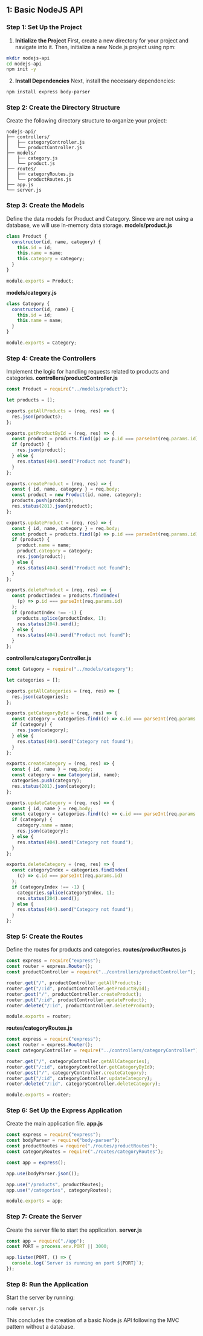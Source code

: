 ## 1: Basic NodeJS API

### Step 1: Set Up the Project

1. **Initialize the Project**
   First, create a new directory for your project and navigate into it. Then, initialize a new Node.js project using npm:

```bash
mkdir nodejs-api
cd nodejs-api
npm init -y
```

2. **Install Dependencies**
   Next, install the necessary dependencies:

```bash
npm install express body-parser
```

### Step 2: Create the Directory Structure

Create the following directory structure to organize your project:

```Copy code
nodejs-api/
├── controllers/
│   ├── categoryController.js
│   └── productController.js
├── models/
│   ├── category.js
│   └── product.js
├── routes/
│   ├── categoryRoutes.js
│   └── productRoutes.js
├── app.js
└── server.js
```

### Step 3: Create the Models

Define the data models for Product and Category. Since we are not using a database, we will use in-memory data storage.
**models/product.js**

```javascript
class Product {
  constructor(id, name, category) {
    this.id = id;
    this.name = name;
    this.category = category;
  }
}

module.exports = Product;
```

**models/category.js**

```javascript
class Category {
  constructor(id, name) {
    this.id = id;
    this.name = name;
  }
}

module.exports = Category;
```

### Step 4: Create the Controllers

Implement the logic for handling requests related to products and categories.
**controllers/productController.js**

```javascript
const Product = require("../models/product");

let products = [];

exports.getAllProducts = (req, res) => {
  res.json(products);
};

exports.getProductById = (req, res) => {
  const product = products.find((p) => p.id === parseInt(req.params.id));
  if (product) {
    res.json(product);
  } else {
    res.status(404).send("Product not found");
  }
};

exports.createProduct = (req, res) => {
  const { id, name, category } = req.body;
  const product = new Product(id, name, category);
  products.push(product);
  res.status(201).json(product);
};

exports.updateProduct = (req, res) => {
  const { id, name, category } = req.body;
  const product = products.find((p) => p.id === parseInt(req.params.id));
  if (product) {
    product.name = name;
    product.category = category;
    res.json(product);
  } else {
    res.status(404).send("Product not found");
  }
};

exports.deleteProduct = (req, res) => {
  const productIndex = products.findIndex(
    (p) => p.id === parseInt(req.params.id)
  );
  if (productIndex !== -1) {
    products.splice(productIndex, 1);
    res.status(204).send();
  } else {
    res.status(404).send("Product not found");
  }
};
```

**controllers/categoryController.js**

```javascript
const Category = require("../models/category");

let categories = [];

exports.getAllCategories = (req, res) => {
  res.json(categories);
};

exports.getCategoryById = (req, res) => {
  const category = categories.find((c) => c.id === parseInt(req.params.id));
  if (category) {
    res.json(category);
  } else {
    res.status(404).send("Category not found");
  }
};

exports.createCategory = (req, res) => {
  const { id, name } = req.body;
  const category = new Category(id, name);
  categories.push(category);
  res.status(201).json(category);
};

exports.updateCategory = (req, res) => {
  const { id, name } = req.body;
  const category = categories.find((c) => c.id === parseInt(req.params.id));
  if (category) {
    category.name = name;
    res.json(category);
  } else {
    res.status(404).send("Category not found");
  }
};

exports.deleteCategory = (req, res) => {
  const categoryIndex = categories.findIndex(
    (c) => c.id === parseInt(req.params.id)
  );
  if (categoryIndex !== -1) {
    categories.splice(categoryIndex, 1);
    res.status(204).send();
  } else {
    res.status(404).send("Category not found");
  }
};
```

### Step 5: Create the Routes

Define the routes for products and categories.
**routes/productRoutes.js**

```javascript
const express = require("express");
const router = express.Router();
const productController = require("../controllers/productController");

router.get("/", productController.getAllProducts);
router.get("/:id", productController.getProductById);
router.post("/", productController.createProduct);
router.put("/:id", productController.updateProduct);
router.delete("/:id", productController.deleteProduct);

module.exports = router;
```

**routes/categoryRoutes.js**

```javascript
const express = require("express");
const router = express.Router();
const categoryController = require("../controllers/categoryController");

router.get("/", categoryController.getAllCategories);
router.get("/:id", categoryController.getCategoryById);
router.post("/", categoryController.createCategory);
router.put("/:id", categoryController.updateCategory);
router.delete("/:id", categoryController.deleteCategory);

module.exports = router;
```

### Step 6: Set Up the Express Application

Create the main application file.
**app.js**

```javascript
const express = require("express");
const bodyParser = require("body-parser");
const productRoutes = require("./routes/productRoutes");
const categoryRoutes = require("./routes/categoryRoutes");

const app = express();

app.use(bodyParser.json());

app.use("/products", productRoutes);
app.use("/categories", categoryRoutes);

module.exports = app;
```

### Step 7: Create the Server

Create the server file to start the application.
**server.js**

```javascript
const app = require("./app");
const PORT = process.env.PORT || 3000;

app.listen(PORT, () => {
  console.log(`Server is running on port ${PORT}`);
});
```

### Step 8: Run the Application

Start the server by running:

```bash
node server.js
```

This concludes the creation of a basic Node.js API following the MVC pattern without a database.
